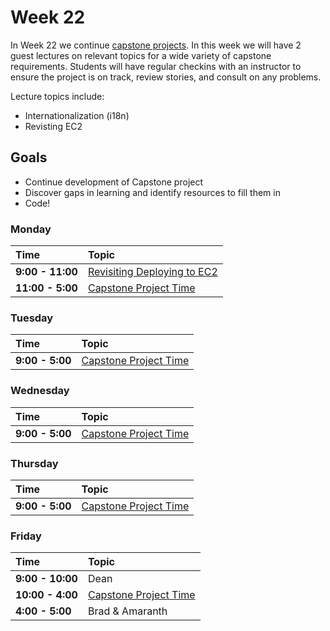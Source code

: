 # Week 22

In Week 22 we continue [capstone projects](../capstone/capstone.md). In this week we will have 2 guest lectures on relevant topics for a wide variety of capstone requirements. Students will have regular checkins with an instructor to ensure the project is on track, review stories, and consult on any problems.

Lecture topics include:
+ Internationalization (i18n)
+ Revisting EC2

## Goals

+ Continue development of Capstone project
+ Discover gaps in learning and identify resources to fill them in
+ Code!

### Monday

| Time             | Topic                                            |
|:-----------------|:-------------------------------------------------|
| **9:00 - 11:00**   | [Revisiting Deploying to EC2](/week20/tuesday/provisioning-and-deploying-to-a-vps.md) |
| **11:00 - 5:00**  | [Capstone Project Time](../capstone/capstone.md) |



### Tuesday

| Time             | Topic                                                   |
|:-----------------|:--------------------------------------------------------|
| **9:00 - 5:00**  | [Capstone Project Time](../capstone/capstone.md)        |

### Wednesday

| Time            | Topic                                            |
|:----------------|:-------------------------------------------------|
| **9:00 - 5:00** | [Capstone Project Time](../capstone/capstone.md) |

### Thursday

| Time            | Topic                                            |
|:----------------|:-------------------------------------------------|
| **9:00 - 5:00** | [Capstone Project Time](../capstone/capstone.md) |


### Friday

| Time            | Topic                                            |
|:----------------|:-------------------------------------------------|
| **9:00 - 10:00** | Dean |
| **10:00 - 4:00** | [Capstone Project Time](../capstone/capstone.md) |
| **4:00 - 5:00** | Brad & Amaranth |
